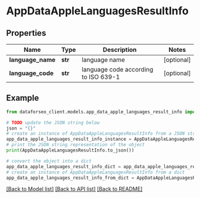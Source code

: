 # AppDataAppleLanguagesResultInfo


## Properties

Name | Type | Description | Notes
------------ | ------------- | ------------- | -------------
**language_name** | **str** | language name | [optional] 
**language_code** | **str** | language code according to ISO 639-1 | [optional] 

## Example

```python
from dataforseo_client.models.app_data_apple_languages_result_info import AppDataAppleLanguagesResultInfo

# TODO update the JSON string below
json = "{}"
# create an instance of AppDataAppleLanguagesResultInfo from a JSON string
app_data_apple_languages_result_info_instance = AppDataAppleLanguagesResultInfo.from_json(json)
# print the JSON string representation of the object
print(AppDataAppleLanguagesResultInfo.to_json())

# convert the object into a dict
app_data_apple_languages_result_info_dict = app_data_apple_languages_result_info_instance.to_dict()
# create an instance of AppDataAppleLanguagesResultInfo from a dict
app_data_apple_languages_result_info_from_dict = AppDataAppleLanguagesResultInfo.from_dict(app_data_apple_languages_result_info_dict)
```
[[Back to Model list]](../README.md#documentation-for-models) [[Back to API list]](../README.md#documentation-for-api-endpoints) [[Back to README]](../README.md)


